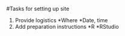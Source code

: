 #Tasks for setting up site  
1. Provide logistics
  *Where
  *Date, time
2. Add preparation instructions
  *R
  *RStudio
